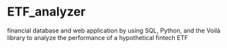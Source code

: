 # ETF_analyzer
financial database and web application by using SQL, Python, and the Voilà library to analyze the performance of a hypothetical fintech ETF
